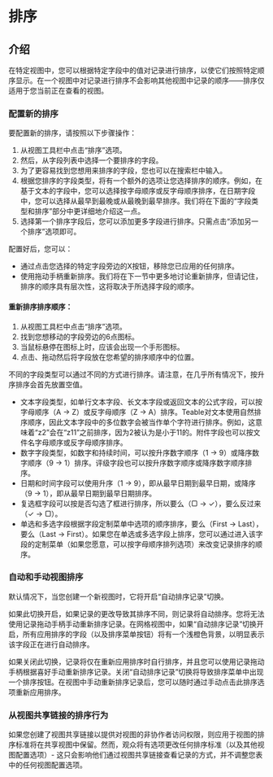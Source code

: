 # 排序

## 介绍

在特定视图中，您可以根据特定字段中的值对记录进行排序，以使它们按照特定顺序显示。在一个视图中对记录进行排序不会影响其他视图中记录的顺序——排序仅适用于您当前正在查看的视图。

### 配置新的排序

要配置新的排序，请按照以下步骤操作：

1. 从视图工具栏中点击“排序”选项。
2. 然后，从字段列表中选择一个要排序的字段。
3. 为了更容易找到您想用来排序的字段，您也可以在搜索栏中输入。
4. 根据您排序的字段类型，将有一个额外的选项让您选择排序的顺序。例如，在基于文本的字段中，您可以选择按字母顺序或反字母顺序排序，在日期字段中，您可以选择从最早到最晚或从最晚到最早排序。我们将在下面的“字段类型和排序”部分中更详细地介绍这一点。
5. 选择第一个排序字段后，您可以添加更多字段进行排序。只需点击“添加另一个排序”选项即可。

配置好后，您可以：

* 通过点击您选择的特定字段旁边的X按钮，移除您已应用的任何排序。
* 使用拖动手柄重新排序。我们将在下一节中更多地讨论重新排序，但请记住，排序的顺序具有层次性，这将取决于所选择字段的顺序。

#### 重新排序排序顺序：

1. 从视图工具栏中点击“排序”选项。
2. 找到您想移动的字段旁边的6点图标。
3. 当鼠标悬停在图标上时，应该会出现一个手形图标。
4. 点击、拖动然后将字段放在您希望的排序顺序中的位置。

不同的字段类型可以通过不同的方式进行排序。请注意，在几乎所有情况下，按升序排序会首先放置空值。

* 文本字段类型，如单行文本字段、长文本字段或返回文本的公式字段，可以按字母顺序（A → Z）或反字母顺序（Z → A）排序。Teable对文本使用自然排序顺序，因此文本字段中的多位数字会被当作单个字符进行排序。例如，这意味着“z2”会在“z11”之前排序，因为2被认为是小于11的。附件字段也可以按文件名字母顺序或反字母顺序排序。
* 数字字段类型，如数字和持续时间，可以按升序数字顺序（1 → 9）或降序数字顺序（9 → 1）排序。评级字段也可以按升序数字顺序或降序数字顺序排序。
* 日期和时间字段可以使用升序（1 → 9），即从最早日期到最早日期，或降序（9 → 1），即从最早日期到最早日期排序。
* 复选框字段可以按是否勾选了框进行排序，所以要么（▢ → ✓），要么反过来（✓ → ▢）。
* 单选和多选字段根据字段定制菜单中选项的顺序排序，要么（First → Last），要么（Last → First）。如果您在单选或多选字段上排序，您可以通过进入该字段的定制菜单（如果您愿意，可以按字母顺序排列选项）来改变记录排序的顺序。

### 自动和手动视图排序

默认情况下，当您创建一个新视图时，它将开启“自动排序记录”切换。

如果此切换开启，如果记录的更改导致其排序不同，则记录将自动排序。您将无法使用记录拖动手柄手动重新排序记录。在网格视图中，如果“自动排序记录”切换开启，所有应用排序的字段（以及排序菜单按钮）将有一个浅橙色背景，以明显表示该字段正在进行自动排序。

如果关闭此切换，记录将仅在重新应用排序时自行排序，并且您可以使用记录拖动手柄根据喜好手动重新排序记录。关闭“自动排序记录”切换将导致排序菜单中出现一个排序按钮。在视图中手动重新排序记录后，您可以随时通过手动点击此排序选项重新应用排序。

### 从视图共享链接的排序行为

如果您创建了视图共享链接以提供对视图的非协作者访问权限，则应用于视图的排序标准将在共享视图中保留。然而，观众将有选项更改任何排序标准（以及其他视图配置选项）- 这只会影响他们通过视图共享链接查看记录的方式，并不调整您表中的任何视图配置选项。
